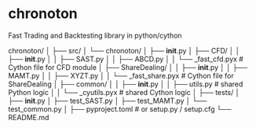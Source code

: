 # chronoton
Fast Trading and Backtesting library in python/cython

chronoton/
│
├── src/
│   └── chronoton/
│       ├── __init__.py
│       ├── CFD/
│       │   ├── __init__.py
│       │   ├── SAST.py
│       │   ├── ABCD.py
│       │   └── _fast_cfd.pyx         # Cython file for CFD module
│       ├── ShareDealing/
│       │   ├── __init__.py
│       │   ├── MAMT.py
│       │   ├── XYZT.py
│       │   └── _fast_share.pyx       # Cython file for ShareDealing
│       ├── common/
│       │   ├── __init__.py
│       │   ├── utils.py              # shared Python logic
│       │   └── _cyutils.pyx          # shared Cython logic
│
├── tests/
│   ├── __init__.py
│   ├── test_SAST.py
│   ├── test_MAMT.py
│   └── test_common.py
│
├── pyproject.toml                   # or setup.py / setup.cfg
└── README.md




